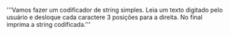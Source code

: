 '''Vamos fazer um codificador de string simples.
Leia um texto digitado pelo usuário e desloque cada caractere 3 posições para a direita.
No final imprima a string codificada.'''
